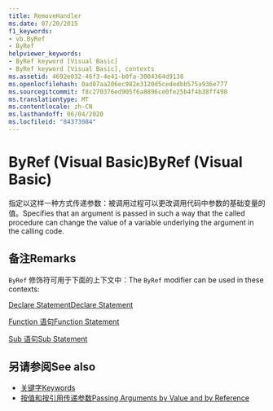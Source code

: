 ```yaml
---
title: RemoveHandler
ms.date: 07/20/2015
f1_keywords:
- vb.ByRef
- ByRef
helpviewer_keywords:
- ByRef keyword [Visual Basic]
- ByRef keyword [Visual Basic], contexts
ms.assetid: 4692e032-46f3-4e41-b0fa-3004364d9138
ms.openlocfilehash: 0ad07aa206ec982e3120d5cededbb575a936e777
ms.sourcegitcommit: f8c270376ed905f6a8896ce0fe25b4f4b38ff498
ms.translationtype: MT
ms.contentlocale: zh-CN
ms.lasthandoff: 06/04/2020
ms.locfileid: "84373084"
---
```

# <a name="byref-visual-basic"></a><span data-ttu-id="99a39-102">ByRef (Visual Basic)</span><span class="sxs-lookup"><span data-stu-id="99a39-102">ByRef (Visual Basic)</span></span>
<span data-ttu-id="99a39-103">指定以这样一种方式传递参数：被调用过程可以更改调用代码中参数的基础变量的值。</span><span class="sxs-lookup"><span data-stu-id="99a39-103">Specifies that an argument is passed in such a way that the called procedure can change the value of a variable underlying the argument in the calling code.</span></span>  
  
## <a name="remarks"></a><span data-ttu-id="99a39-104">备注</span><span class="sxs-lookup"><span data-stu-id="99a39-104">Remarks</span></span>  
 <span data-ttu-id="99a39-105">`ByRef` 修饰符可用于下面的上下文中：</span><span class="sxs-lookup"><span data-stu-id="99a39-105">The `ByRef` modifier can be used in these contexts:</span></span>  
  
 [<span data-ttu-id="99a39-106">Declare Statement</span><span class="sxs-lookup"><span data-stu-id="99a39-106">Declare Statement</span></span>](../statements/declare-statement.md)  
  
 [<span data-ttu-id="99a39-107">Function 语句</span><span class="sxs-lookup"><span data-stu-id="99a39-107">Function Statement</span></span>](../statements/function-statement.md)  
  
 [<span data-ttu-id="99a39-108">Sub 语句</span><span class="sxs-lookup"><span data-stu-id="99a39-108">Sub Statement</span></span>](../statements/sub-statement.md)  
  
## <a name="see-also"></a><span data-ttu-id="99a39-109">另请参阅</span><span class="sxs-lookup"><span data-stu-id="99a39-109">See also</span></span>

- [<span data-ttu-id="99a39-110">关键字</span><span class="sxs-lookup"><span data-stu-id="99a39-110">Keywords</span></span>](../keywords/index.md)
- [<span data-ttu-id="99a39-111">按值和按引用传递参数</span><span class="sxs-lookup"><span data-stu-id="99a39-111">Passing Arguments by Value and by Reference</span></span>](../../programming-guide/language-features/procedures/passing-arguments-by-value-and-by-reference.md)

